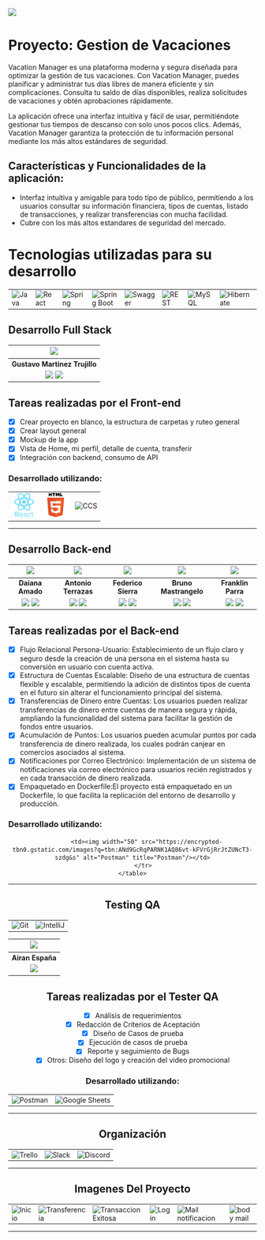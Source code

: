 <div align="left">
    <img width="25%" src="https://www.bizneo.com/blog/wp-content/uploads/2020/05/control-de-vacaciones.jpg">
</div>

# Proyecto: Gestion de Vacaciones 

Vacation Manager es una plataforma moderna y segura diseñada para optimizar la gestión de tus vacaciones. Con Vacation Manager, puedes planificar y administrar tus días libres de manera eficiente y sin complicaciones. Consulta tu saldo de días disponibles, realiza solicitudes de vacaciones y obtén aprobaciones rápidamente.

La aplicación ofrece una interfaz intuitiva y fácil de usar, permitiéndote gestionar tus tiempos de descanso con solo unos pocos clics. Además, Vacation Manager garantiza la protección de tu información personal mediante los más altos estándares de seguridad.

## Características y Funcionalidades de la aplicación:

- Interfaz intuitiva y amigable para todo tipo de público, permitiendo a los usuarios consultar su información financiera, tipos de cuentas, listado de transacciones, y realizar transferencias con mucha facilidad.
- Cubre con los más altos estandares de seguridad del mercado.

# Tecnologias utilizadas para su desarrollo

<div align="center">
	<table>
		<tr>
            <td><img width="50" src="https://user-images.githubusercontent.com/25181517/117201156-9a724800-adec-11eb-9a9d-3cd0f67da4bc.png" alt="Java" title="Java"/></td>
            <td><img width="50" src="https://encrypted-tbn0.gstatic.com/images?q=tbn:ANd9GcSul8Y6IPxOXailHV6X5R_0bym3DIDLLJQ2tA&s" alt="React" title="React"/></td>
            <td><img width="50" src="https://user-images.githubusercontent.com/25181517/117201470-f6d56780-adec-11eb-8f7c-e70e376cfd07.png" alt="Spring" title="Spring"/></td>
			<td><img width="50" src="https://user-images.githubusercontent.com/25181517/183891303-41f257f8-6b3d-487c-aa56-c497b880d0fb.png" alt="Spring Boot" title="Spring Boot"/></td>
            <td><img width="50" src="https://user-images.githubusercontent.com/25181517/186711335-a3729606-5a78-4496-9a36-06efcc74f800.png" alt="Swagger" title="Swagger"/></td>
            <td><img width="50" src="https://user-images.githubusercontent.com/25181517/192107858-fe19f043-c502-4009-8c47-476fc89718ad.png" alt="REST" title="REST"/></td>
            <td><img width="50" src="https://user-images.githubusercontent.com/25181517/183896128-ec99105a-ec1a-4d85-b08b-1aa1620b2046.png" alt="MySQL" title="MySQL"/></td>
			<td><img width="50" src="https://user-images.githubusercontent.com/25181517/117207493-49665200-adf4-11eb-808e-a9c0fcc2a0a0.png" alt="Hibernate" title="Hibernate"/></td>
		</tr>
	</table>
</div>

## Desarrollo Full Stack

|                                                                                                                                <img src="https://avatars.githubusercontent.com/u/115821790?s=400&u=bdf0d59826d3339fb2f1582c16221da65fe0b314&v=4" width=80/>                                                                                                                                 |
| :---------------------------------------------------------------------------------------------------------------------------------------------------------------------------------------------------------------------------------------------------------------------------------------------------------------------------------------: |
|                                                                                                                                                              **Gustavo Martinez Trujillo**                                                                                                                                                              |
| <a href="https://www.linkedin.com/in/liza-medina/"><img src="https://img.shields.io/badge/linkedin%20-%230077B5.svg?&style=for-the-badge&logo=linkedin&logoColor=white"/></a> <a href="https://github.com/lizzmedina"><img src="https://img.shields.io/badge/github-%23121011.svg?&style=for-the-badge&logo=github&logoColor=white"/></a> |

## Tareas realizadas por el Front-end

- [x] Crear proyecto en blanco, la estructura de carpetas y ruteo general
- [x] Crear layout general
- [x] Mockup de la app
- [x] Vista de Home, mi perfil, detalle de cuenta, transferir
- [x] Integración con backend, consumo de API

### Desarrollado utilizando:

<div align="center">
	<table>
		<tr>
            <td><img width="50" src="https://github.com/No-Country/c16-84-ft-java/raw/main/proyecto/react.svg" alt="React" title="React"/></td>
            <td><img width="50" src="https://github.com/No-Country/c16-84-ft-java/raw/main/proyecto/html.svg" alt="HTML" title="HTML"/></td>
            <td><img width="50" src="https://github.com/No-Country/c17-61-t-java.old/raw/ec4dc44d5745aed035be14cdaca8fb754ff145ff/extra/ccs3.png" alt="CCS" title="CCS"/></td>
		</tr>
	</table>
</div>

---

## Desarrollo Back-end

|                                                                                                                             <img src="https://avatars.githubusercontent.com/u/54690832?v=4" width=80/>                                                                                                                              |                                                                                                                                                <img src="https://avatars.githubusercontent.com/u/54690832?v=4" width=80/>                                                                                                                                                 |                                                                                                                                        <img src="https://avatars.githubusercontent.com/u/54690832?v=4" width=80/>                                                                                                                                        |                                                                                                                                  <img src="https://avatars.githubusercontent.com/u/54690832?v=4" width=80/>                                                                                                                                   |                                                                                                                             <img src="https://avatars.githubusercontent.com/u/54690832?v=4" width=80/>                                                                                                                              |
| :---------------------------------------------------------------------------------------------------------------------------------------------------------------------------------------------------------------------------------------------------------------------------------------------------------------------------------: | :-----------------------------------------------------------------------------------------------------------------------------------------------------------------------------------------------------------------------------------------------------------------------------------------------------------------------------------------------------------------------: | :------------------------------------------------------------------------------------------------------------------------------------------------------------------------------------------------------------------------------------------------------------------------------------------------------------------------------------------------------: | :-------------------------------------------------------------------------------------------------------------------------------------------------------------------------------------------------------------------------------------------------------------------------------------------------------------------------------------------: | :---------------------------------------------------------------------------------------------------------------------------------------------------------------------------------------------------------------------------------------------------------------------------------------------------------------------------------: |
|                                                                                                                                                          **Daiana Amado**                                                                                                                                                           |                                                                                                                                                                           **Antonio Terrazas**                                                                                                                                                                            |                                                                                                                                                                   **Federico Sierra**                                                                                                                                                                    |                                                                                                                                                             **Bruno Mastrangelo**                                                                                                                                                             |                                                                                                                                                         **Franklin Parra**                                                                                                                                                          |
| <a href="https://www.linkedin.com/in/daiana-amado/"><img src="https://img.shields.io/badge/linkedin%20-%230077B5.svg?&style=for-the-badge&logo=linkedin&logoColor=white"/></a> <a href="https://github.com/Daiana-Amado"><img src="https://img.shields.io/badge/github-%23121011.svg?&style=for-the-badge&logo=github&logoColor=white"/></a> | <a href="https://www.linkedin.com/in/jose-antonio-terrazas-ortega-53415a21a/"><img src="https://img.shields.io/badge/linkedin%20-%230077B5.svg?&style=for-the-badge&logo=linkedin&logoColor=white"/></a> <a href="https://github.com/AntonioTerrazas"><img src="https://img.shields.io/badge/github-%23121011.svg?&style=for-the-badge&logo=github&logoColor=white"/></a> | <a href="https://www.linkedin.com/in/federico-sierra-516030235/"><img src="https://img.shields.io/badge/linkedin%20-%230077B5.svg?&style=for-the-badge&logo=linkedin&logoColor=white"/></a> <a href="https://github.com/federicojsd"><img src="https://img.shields.io/badge/github-%23121011.svg?&style=for-the-badge&logo=github&logoColor=white"/></a> | <a href="https://www.linkedin.com/in/mastrangelobruno"><img src="https://img.shields.io/badge/linkedin%20-%230077B5.svg?&style=for-the-badge&logo=linkedin&logoColor=white"/></a> <a href="https://github.com/mastranga/"><img src="https://img.shields.io/badge/github-%23121011.svg?&style=for-the-badge&logo=github&logoColor=white"/></a> | <a href="https://linkedin.com/in/xpfrankdev"><img src="https://img.shields.io/badge/linkedin%20-%230077B5.svg?&style=for-the-badge&logo=linkedin&logoColor=white"/></a> <a href="https://github.com/xpFrankDev"><img src="https://img.shields.io/badge/github-%23121011.svg?&style=for-the-badge&logo=github&logoColor=white"/></a> |

## Tareas realizadas por el Back-end

- [x] Flujo Relacional Persona-Usuario: Establecimiento de un flujo claro y seguro desde la creación de una persona en el sistema hasta su conversión en usuario con cuenta activa.
- [x] Estructura de Cuentas Escalable: Diseño de una estructura de cuentas flexible y escalable, permitiendo la adición de distintos tipos de cuenta en el futuro sin alterar el funcionamiento principal del sistema.
- [x] Transferencias de Dinero entre Cuentas: Los usuarios pueden realizar transferencias de dinero entre cuentas de manera segura y rápida, ampliando la funcionalidad del sistema para facilitar la gestión de fondos entre usuarios.
- [x] Acumulación de Puntos: Los usuarios pueden acumular puntos por cada transferencia de dinero realizada, los cuales podrán canjear en comercios asociados al sistema.
- [x] Notificaciones por Correo Electrónico: Implementación de un sistema de notificaciones vía correo electrónico para usuarios recién registrados y en cada transacción de dinero realizada.
- [x] Empaquetado en Dockerfile:El proyecto está empaquetado en un Dockerfile, lo que facilita la replicación del entorno de desarrollo y producción.

### Desarrollado utilizando:

<div align="center">
	<table>
		<tr>
            <td><img width="50" src="https://avatars.githubusercontent.com/u/18133?s=200&v=4" alt="Git" title="Git"/></td>
            <td><img width="50" src="https://encrypted-tbn0.gstatic.com/images?q=tbn:ANd9GcTZFPAN1ifCYRB2Fz7o9k91gBAmZ6KCiFHdGQ&s" alt="IntelliJ"/></td>
           
            <td><img width="50" src="https://encrypted-tbn0.gstatic.com/images?q=tbn:ANd9GcRqPARNK1AQ86vt-kFVrGjRrJtZUNcT3-szdg&s" alt="Postman" title="Postman"/></td>
          </tr>
	</table>
</div>

---

## Testing QA

|                                                       <img src="https://avatars.githubusercontent.com/u/54690832?v=4" width=80/>                                                        |
| :-------------------------------------------------------------------------------------------------------------------------------------------------------------------------------------: |
|                                                                                    **Airan España**                                                                                     |
| <a href="https://www.linkedin.com/in/airan-españa-18a25a54/"><img src="https://img.shields.io/badge/linkedin%20-%230077B5.svg?&style=for-the-badge&logo=linkedin&logoColor=white"/></a> |

## Tareas realizadas por el Tester QA

- [x] Análisis de requerimientos
- [x] Redacción de Criterios de Aceptación
- [x] Diseño de Casos de prueba
- [x] Ejecución de casos de prueba
- [x] Reporte y seguimiento de Bugs
- [x] Otros: Diseño del logo y creación del video promocional

### Desarrollado utilizando:

<div align="center">
	<table>
		<tr>
            <td><img width="50" src="https://raw.githubusercontent.com/No-Country/c17-61-t-java.old/Produccion/extra/postman-icon.webp" alt="Postman" title="Postman"/></td>
						<td><img width="50" src="https://github.com/No-Country/c17-61-t-java/blob/Develop/extra/imgs/GoogleSheets.png" alt="Google Sheets" title="Google Sheets"/></td>
		</tr>
	</table>
</div>

---

## Organización

<div align="center">
	<table>
		<tr>
            <td><img width="50" src="https://github.com/No-Country/c17-61-t-java.old/blob/Produccion/extra/trello.png?raw=true" alt="Trello" title="Trello"/></td>
            <td><img width="40" src="https://camo.githubusercontent.com/e39266f11f0dd5202c8ac61bbc08fd633086c9c4c845334890e6c6720e231c68/68747470733a2f2f63646e2e6a7364656c6976722e6e65742f67682f64657669636f6e732f64657669636f6e2f69636f6e732f736c61636b2f736c61636b2d6f726967696e616c2e737667" alt="Slack" title="Slack"/></td>
            <td><img width="50" src="https://camo.githubusercontent.com/449f9e451ea3c11b7c466f29932d91a48a8748a4838b000868dd58ec7e372b24/68747470733a2f2f696d672e69636f6e73382e636f6d2f636f6c6f722f3438302f646973636f72642d6e65772d6c6f676f2e706e67" alt="Discord" title="Discord"/></td>
		</tr>
	</table>
</div>

---

## Imagenes Del Proyecto

<div align="center">
	<table>
		<tr>
            <td><img width="50" src="https://github.com/No-Country/c17-61-t-java/blob/Develop/extra/imgs/imagenesProyecto/Inicio%20Union%20Wallet%20im.png" alt="Inicio" title="Inicio"/></td>
						<td><img width="50" src="https://github.com/No-Country/c17-61-t-java/blob/Develop/extra/imgs/imagenesProyecto/Transferir%20Uninon%20Wallet.png" alt="Transferencia" title="Trasferir"/></td>
						<td><img width="50" src="https://github.com/No-Country/c17-61-t-java/blob/Develop/extra/imgs/imagenesProyecto/Transaccion%20exitosa%20Union%20wallet.png" alt="Transaccion Exitosa" title="Trasferencia"/></td>
						<td><img width="50" src="https://github.com/No-Country/c17-61-t-java/blob/Develop/extra/imgs/imagenesProyecto/Union%20Wallet%20Login%20im.png" alt="Login" title="Iniciar sesion"/></td>
						<td><img width="50" src="https://github.com/No-Country/c17-61-t-java/blob/Develop/extra/imgs/imagenesProyecto/Aviso%20de%20transferencia%20exitosa.png" alt="Mail notificacion" title="Noticicacion de transferencia"/></td>
						<td><img width="50" src="https://github.com/No-Country/c17-61-t-java/blob/Develop/extra/imgs/imagenesProyecto/Mail%20transferecia%20exitosa.png" alt="body mail" title="Mensaje de transferencia"/></td>
		</tr>
	</table>
</div>

---
